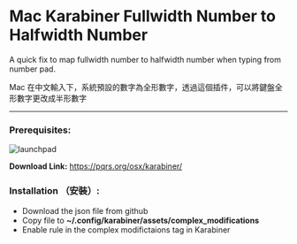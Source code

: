 # Mac Karabiner Fullwidth Number to Halfwidth Number

A quick fix to map fullwidth number to halfwidth number when typing from number pad.

Mac 在中文輸入下，系統預設的數字為全形數字，透過這個插件，可以將鍵盤全形數字更改成半形數字

---

### Prerequisites:

![launchpad](https://pqrs.org/osx/karabiner/img/karabiner-elements-icon@2x.png)

**Download Link:** <https://pqrs.org/osx/karabiner/>

### Installation （安裝）:

- Download the json file from github
- Copy file to **~/.config/karabiner/assets/complex_modifications**
- Enable rule in the complex modifictaions tag in Karabiner





 

